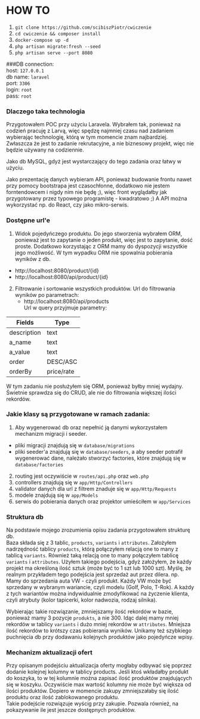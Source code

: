 # HOW TO

1. `git clone https://github.com/scibiszPiotr/cwiczenie`
2. `cd cwiczenie && composer install`
3. `docker-compose up -d`
4. `php artisan migrate:fresh --seed`
5. `php artisan serve --port 8080`

###DB connection: <br>
host: `127.0.0.1` <br>
db name: `laravel`</br> 
port: `3306`</br>
login: `root`</br>
pass: `root`</br>

### Dlaczego taka technologia
Przygotowałem POC przy użyciu Laravela. Wybrałem tak, ponieważ na codzień pracuję z Larvą, więc spędzę najmniej czasu nad zadaniem wybierając technologię, którą w tym momencie znam najbardziej. Zwłaszcza że jest to zadanie rekrutacyjne, a nie biznesowy projekt, więc nie będzie używany na codziennie. 

Jako db MySQL, gdyż jest wystarczający do tego zadania oraz łatwy w użyciu.

Jako prezentację danych wybieram API, ponieważ budowanie frontu nawet przy pomocy bootstrapa jest czasochłonne, dodatkowo nie jestem forntendowcem i nigdy nim nie będę ;), więc front wyglądałby jak przygotowany przez typowego programistę - kwadratowo ;)
A API można wykorzystać np. do React, czy jako mikro-serwis.

### Dostępne url'e
1. Widok pojedyńczego produktu.
   Do jego stworzenia wybrałem ORM, ponieważ jest to zapytanie o jeden produkt, więc jest to zapytanie, dość proste. Dodatkowo korzystając z ORM mamy do dyspozycji wszystkie jego możliwość. W tym wypadku ORM nie spowalnia pobierania wyników z db.
  - http://localhost:8080/product/{id}
  - http://localhost:8080/api/product/{id}

2. Filtrowanie i sortowanie wszystkich produktów.
Url do filtrowania wyników po parametrach:
   - http://localhost:8080/api/products <br>
Url w query przyjmuje parametry: <br>

Fields  | Type
------------- | -------------
description  | text
a_name  | text
a_value | text
order | DESC/ASC
orderBy | price/rate

W tym zadaniu nie posłużyłem się ORM, ponieważ byłby mniej wydajny. Świetnie sprawdza się do CRUD, ale nie do filtrowania większej ilości rekordów.

### Jakie klasy są przygotowane w ramach zadania:
 1.  Aby wygenerować db oraz nepełnić ją danymi wykorzystałem mechanizm migracji i seeder.
 - pliki migracji znajdują się w `database/migrations`
 - pliki seeder'a znajdują się w `database/seeders`, a aby seeder potrafił wygenerować dane, należało stworzyć factories, które znajdują się w `database/factories`
 2. routing jest oczywiście w `routes/api.php` oraz `web.php`
 3. controllers znajdują się w `app/Http/Controllers`
 4. validator danych dla url z filtrem znaduje się w `app/Http/Requests`
 5. modele znajdują się w `app/Models`
 6. serwis do pobierania danych oraz projektor umieściłem w `app/Services`

### Struktura db
Na podstawie mojego zrozumienia opisu zadania przygotowałem strukturę db. <br>
Baza składa się z 3 tablic, `products`, `variants` i `attributes`.
Założyłem nadrzędność tablicy `products`, którą połączyłem relacją one to many z tablicą `variants`. Również taką relacją one to many połączyłem tablicę `variants` i `attributes`.
Użyłem takiego podejścia, gdyż założyłem, że każdy projekt ma określoną ilość sztuk (może być to 1 szt lub 1000 szt). Myślę, że realnym przykładem tego podejścia jest sprzedaż aut przez dilera. np.
Mamy do sprzedania auta VW - czyli produkt. Każdy VW może być sprzedany w wybranym wariancie, czyli modelu (Golf, Polo, T-Rok). A każdy z tych wariantów można indywidualnie zmodyfikować na życzenie klienta, czyli atrybuty (kolor tapicerki, kolor nadwozia, rodzaj silnika).

Wybierając takie rozwiązanie, zmniejszamy ilość rekordów w bazie, ponieważ mamy 3 pozycje `produkts`, a nie 300. Idąc dalej mamy mniej rekordów w tablicy `variants` i dużo mniej rekordów w `attributes`. Mniejsza ilość rekordów to krótszy czas pobierania wyników. Unikamy też szybkiego puchnięcia db przy dodawaniu kolejnych produktów jako pojedyńcze wpisy. 

### Mechanizm aktualizacji ofert
Przy opisanym podejściu aktualizacja oferty mogłaby odbywać się poprzez dodanie kolejnej kolumny w tablicy products. Jeśli ktoś wkładałby produkt do koszyka, to w tej kolumnie można zapisać ilość produktów znajdujących się w koszyku. Oczywiście max wartość kolumny nie może być większa od ilości produktów. 
Dopiero w momencie zakupy zmniejszałaby się ilość produktu oraz ilość zablokowanego produktu. <br>
Takie podejście rozwiązuje wyścig przy zakupie. Pozwala również, na pokazywanie ile jest jeszcze dostępnych produktów. 
